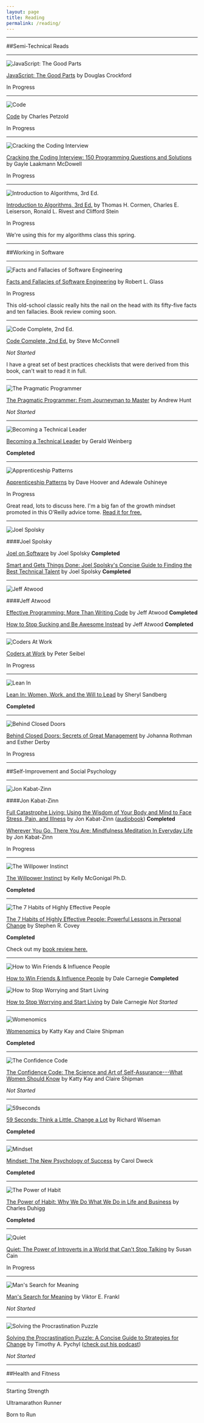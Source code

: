 ```yaml
---
layout: page
title: Reading
permalink: /reading/
---
```

---

##Semi-Technical Reads

---

<img src="{{ site.url }}/assets/javascriptthegoodparts.jpg" alt="JavaScript: The Good Parts"/>

[JavaScript: The Good Parts](http://smile.amazon.com/gp/product/B0026OR2ZY/ref=kinw_myk_ro_title) by Douglas Crockford

<i class="fa fa-refresh"></i> In Progress

---

<img src="{{ site.url }}/assets/code.jpg" alt="Code"/>

[Code](http://smile.amazon.com/Code-Developer-Practices-Charles-Petzold-ebook/dp/B00JDMPOK2/ref=sr_1_1?s=digital-text&ie=UTF8&qid=1423800084&sr=1-1&keywords=code) by Charles Petzold

<i class="fa fa-refresh"></i> In Progress

---

<img src="{{ site.url }}/assets/crackingthecodinginterview.jpg" alt="Cracking the Coding Interview"/>

[Cracking the Coding Interview: 150 Programming Questions and Solutions](http://www.amazon.com/Cracking-Coding-Interview-Programming-Questions/dp/098478280X/ref=pd_sim_b_4?ie=UTF8&refRID=0EYRFHWN4DR7S6X7YAM6) by Gayle Laakmann McDowell

<i class="fa fa-refresh"></i> In Progress

---

<img src="{{ site.url }}/assets/algorithms.jpg" alt="Introduction to Algorithms, 3rd Ed."/>

[Introduction to Algorithms, 3rd Ed.](http://www.amazon.com/Introduction-Algorithms-3rd-Thomas-Cormen/dp/0262033844/ref=sr_1_1?ie=UTF8&qid=1424666330&sr=8-1&keywords=intro+to+algorithms) by Thomas H. Cormen, Charles E. Leiserson, Ronald L. Rivest and Clifford Stein

<i class="fa fa-refresh"></i> In Progress

We're using this for my algorithms class this spring.

---

##Working in Software

---
<img src="{{ site.url }}/assets/facts-and-fallacies.jpg" alt="Facts and Fallacies of Software Engineering"/>

[Facts and Fallacies of Software Engineering](http://www.amazon.com/Facts-Fallacies-Software-Engineering-Robert-ebook/dp/B001TKD4RG/ref=tmm_kin_title_0?_encoding=UTF8&sr=8-2&qid=1424666218) by Robert L. Glass

<i class="fa fa-refresh"></i> In Progress

This old-school classic really hits the nail on the head with its fifty-five facts and ten fallacies. Book review coming soon.

---

<img src="{{ site.url }}/assets/codecomplete2.jpg" alt="Code Complete, 2nd Ed."/>

[Code Complete, 2nd Ed.](http://www.amazon.com/Code-Complete-Practical-Handbook-Construction/dp/0735619670/ref=sr_1_1?ie=UTF8&qid=1424467980&sr=8-1&keywords=code+complete) by Steve McConnell

<i class="fa fa-ellipsis-h"></i> *Not Started*

I have a great set of best practices checklists that were derived from this book, can't wait to read it in full.

---

<img src="{{ site.url }}/assets/thepragmaticprogrammer.jpg" alt="The Pragmatic Programmer"/>

[The Pragmatic Programmer: From Journeyman to Master](http://www.amazon.com/The-Pragmatic-Programmer-Journeyman-Master/dp/020161622X/ref=pd_bxgy_b_img_y) by Andrew Hunt

<i class="fa fa-ellipsis-h"></i> *Not Started*

---

<img src="{{ site.url }}/assets/technicalleader.jpg" alt="Becoming a Technical Leader"/>

[Becoming a Technical Leader](http://smile.amazon.com/gp/product/B004J4VV3I/ref=kinw_myk_ro_title) by Gerald Weinberg 

<i class="fa fa-check-square-o"></i> **Completed**


---

<img src="{{ site.url }}/assets/apprenticeshippatterns.jpg" alt="Apprenticeship Patterns"/>

[Apprenticeship Patterns](http://www.amazon.com/Apprenticeship-Patterns-Guidance-Aspiring-Craftsman-ebook/dp/B002RMSZ7E/ref=tmm_kin_title_0?_encoding=UTF8&sr=&qid=) by Dave Hoover and Adewale Oshineye

<i class="fa fa-refresh"></i> In Progress

Great read, lots to discuss here. I'm a big fan of the growth mindset promoted in this O'Reilly advice tome. [Read it for free.](http://chimera.labs.oreilly.com/books/1234000001813/index.html)

---

<img src="{{ site.url }}/assets/joelspolsky.jpg" alt="Joel Spolsky"/>

####Joel Spolsky

[Joel on Software](http://smile.amazon.com/gp/product/B001NRNIMG/ref=kinw_myk_ro_title) by Joel Spolsky <i class="fa fa-check-square-o"></i> **Completed**

[Smart and Gets Things Done: Joel Spolsky's Concise Guide to Finding the Best Technical Talent](http://smile.amazon.com/Smart-Gets-Things-Done-Technical/dp/1590598385/ref=asap_bc?ie=UTF8) by Joel Spolsky <i class="fa fa-check-square-o"></i> **Completed**

---

<img src="{{ site.url }}/assets/jeffatwood.jpg" alt="Jeff Atwood"/>

####Jeff Atwood

[Effective Programming: More Than Writing Code](http://smile.amazon.com/gp/product/B008HUMTO0/ref=kinw_myk_ro_title) by Jeff Atwood <i class="fa fa-check-square-o"></i> **Completed**

[How to Stop Sucking and Be Awesome Instead](http://smile.amazon.com/gp/product/B00BU3KPQU/ref=kinw_myk_ro_title) by Jeff Atwood <i class="fa fa-check-square-o"></i> **Completed**

---

<img src="{{ site.url }}/assets/codersatwork.jpg" alt="Coders At Work"/>

[Coders at Work](http://smile.amazon.com/gp/product/B002RHN7RM/ref=kinw_myk_ro_title) by Peter Seibel

<i class="fa fa-refresh"></i> In Progress

---

<img src="{{ site.url }}/assets/leanin.jpg" alt="Lean In"/>

[Lean In: Women, Work, and the Will to Lead](http://smile.amazon.com/gp/product/B009LMTDL0/ref=kinw_myk_ro_title) by Sheryl Sandberg

<i class="fa fa-check-square-o"></i> **Completed**

---

<img src="{{ site.url }}/assets/behindcloseddoors.png" alt="Behind Closed Doors"/>

[Behind Closed Doors: Secrets of Great Management](http://smile.amazon.com/gp/product/B00A4OA6UQ/ref=kinw_myk_ro_title) by Johanna Rothman and Esther Derby

<i class="fa fa-refresh"></i> In Progress

---

##Self-Improvement and Social Psychology

---

<img src="{{ site.url }}/assets/jonkabat-zinn.jpg" alt="Jon Kabat-Zinn"/>

####Jon Kabat-Zinn

[Full Catastrophe Living: Using the Wisdom of Your Body and Mind to Face Stress, Pain, and Illness](http://www.amazon.com/Full-Catastrophe-Living-Wisdom-Illness/dp/0385303122/ref=cm_cr_if_orig_subj?ie=UTF8&linkCode=xm2&tag=audiblecom0f-20) by Jon Kabat-Zinn ([audiobook](http://www.amazon.com/Full-Catastrophe-Living-Wisdom-Illness/dp/B00115MP3S/ref=tmm_aud_swatch_0?_encoding=UTF8&sr=&qid=)) <i class="fa fa-check-square-o"></i> **Completed**

[Wherever You Go, There You Are: Mindfulness Meditation In Everyday Life](http://www.amazon.com/Wherever-You-There-Are-Mindfulness-ebook/dp/B0037B6QSY/ref=tmm_kin_swatch_0?_encoding=UTF8&sr=&qid=) by Jon Kabat-Zinn 

<i class="fa fa-refresh"></i> In Progress

---

<img src="{{ site.url }}/assets/thewillpowerinstinct.jpg" alt="The Willpower Instinct"/>

[The Willpower Instinct](http://www.amazon.com/Willpower-Instinct-Self-Control-Works-Matters-ebook/dp/B005ERIRZE/ref=sr_1_1?ie=UTF8&qid=1423798366&sr=8-1&keywords=the+willpower+instinct) by Kelly McGonigal Ph.D.

<i class="fa fa-check-square-o"></i> **Completed**

---

<img src="{{ site.url }}/assets/sevenhabits.jpg" alt="The 7 Habits of Highly Effective People"/>

[The 7 Habits of Highly Effective People: Powerful Lessons in Personal Change](http://smile.amazon.com/Habits-Highly-Effective-People-Anniversary-ebook/dp/B00GOZV3TM/ref=sr_1_1?ie=UTF8&qid=1423798461&sr=8-1&keywords=7+habits) by Stephen R. Covey

<i class="fa fa-check-square-o"></i> **Completed**

Check out my [book review here.](http://shelbyspees.github.io/speesblog/2015/03/02/book-review-seven-habits.html)

---
<img src="{{ site.url }}/assets/howtowinfriends.jpg" alt="How to Win Friends & Influence People"/>

[How to Win Friends & Influence People](http://smile.amazon.com/How-Win-Friends-Influence-People-ebook/dp/B003WEAI4E/ref=sr_1_1?ie=UTF8&qid=1423798589&sr=8-1&keywords=how+to+win+friends+and+influence+people) by Dale Carnegie <i class="fa fa-check-square-o"></i> **Completed**

<img src="{{ site.url }}/assets/howtostopworrying.jpg" alt="How to Stop Worrying and Start Living"/>

[How to Stop Worrying and Start Living](http://smile.amazon.com/How-Stop-Worrying-Start-Living-ebook/dp/B003WIYCCY/ref=pd_sim_kstore_1?ie=UTF8&refRID=10NZZDZZJ7ZCE437W329) by Dale Carnegie <i class="fa fa-ellipsis-h"></i> *Not Started*

---

<img src="{{ site.url }}/assets/womenomics.png" alt="Womenomics"/>

[Womenomics](http://smile.amazon.com/gp/product/B002BD2V0G/ref=kinw_myk_ro_title) by Katty Kay and Claire Shipman

<i class="fa fa-check-square-o"></i> **Completed**

---

<img src="{{ site.url }}/assets/theconfidencecode.jpg" alt="The Confidence Code"/>

[The Confidence Code: The Science and Art of Self-Assurance---What Women Should Know](http://smile.amazon.com/gp/product/B00DB368AY/ref=kinw_myk_ro_title) by Katty Kay and Claire Shipman

<i class="fa fa-ellipsis-h"></i> *Not Started*

---

<img src="{{ site.url }}/assets/59seconds.jpg" alt="59seconds"/>

[59 Seconds: Think a Little, Change a Lot](http://smile.amazon.com/gp/product/B002W8QXHW/ref=kinw_myk_ro_title) by Richard Wiseman

<i class="fa fa-check-square-o"></i> **Completed**

---

<img src="{{ site.url }}/assets/mindset.jpg" alt="Mindset"/>


[Mindset: The New Psychology of Success](http://smile.amazon.com/gp/product/B000FCKPHG/ref=kinw_myk_ro_title) by Carol Dweck

<i class="fa fa-check-square-o"></i> **Completed**

---

<img src="{{ site.url }}/assets/thepowerofhabit.jpg" alt="The Power of Habit"/>

[The Power of Habit: Why We Do What We Do in Life and Business](http://smile.amazon.com/gp/product/B0055PGUYU/ref=kinw_myk_ro_title) by Charles Duhigg

<i class="fa fa-check-square-o"></i> **Completed**

---

<img src="{{ site.url }}/assets/quiet.jpg" alt="Quiet"/>

[Quiet: The Power of Introverts in a World that Can't Stop Talking](http://smile.amazon.com/gp/product/B004J4WNL2/ref=kinw_myk_ro_title) by Susan Cain

<i class="fa fa-refresh"></i> In Progress

---

<img src="{{ site.url }}/assets/manssearchformeaning.jpg" alt="Man's Search for Meaning"/>

[Man's Search for Meaning](http://smile.amazon.com/gp/product/B009U9S6FI/ref=kinw_myk_ro_title) by Viktor E. Frankl

<i class="fa fa-ellipsis-h"></i> *Not Started*

---

<img src="{{ site.url }}/assets/solvingtheprocrastinationpuzzle.jpg" alt="Solving the Procrastination Puzzle"/>

[Solving the Procrastination Puzzle: A Concise Guide to Strategies for Change](http://www.amazon.com/Solving-Procrastination-Puzzle-Concise-Strategies-ebook/dp/B00DGZKJ3Y/ref=cm_cr_if_orig_subj?ie=UTF8&linkCode=xm2&tag=audiblecom0f-20) by Timothy A. Pychyl ([check out his podcast](http://iprocrastinate.libsyn.com/))

<i class="fa fa-ellipsis-h"></i> *Not Started*

---

##Health and Fitness

---

Starting Strength

Ultramarathon Runner

Born to Run